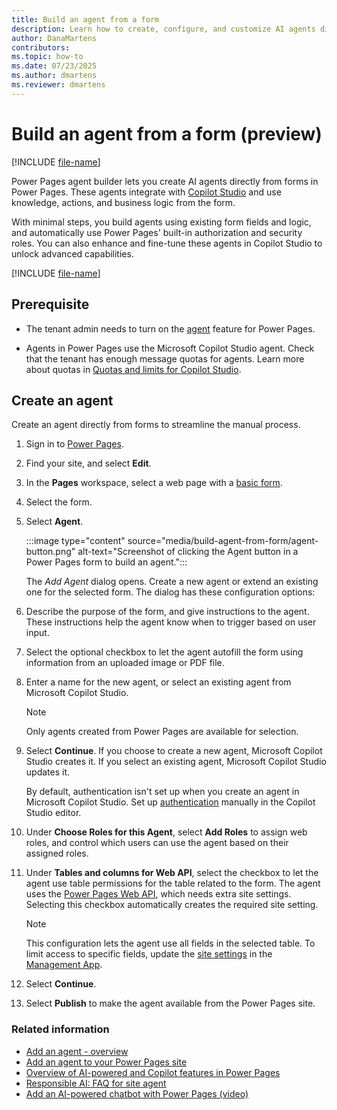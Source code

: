 ```yaml
---
title: Build an agent from a form
description: Learn how to create, configure, and customize AI agents directly from Power Pages forms, including authentication, security, and appearance options.
author: DanaMartens
contributors:
ms.topic: how-to
ms.date: 07/23/2025
ms.author: dmartens
ms.reviewer: dmartens
---
```

# Build an agent from a form (preview)

[!INCLUDE [file-name](~/../shared-content/shared/preview-includes/preview-banner.md)]

Power Pages agent builder lets you create AI agents directly from forms in Power Pages. These agents integrate with [Copilot Studio](/microsoft-copilot-studio/fundamentals-what-is-copilot-studio) and use knowledge, actions, and business logic from the form.

With minimal steps, you build agents using existing form fields and logic, and automatically use Power Pages' built-in authorization and security roles. You can also enhance and fine-tune these agents in Copilot Studio to unlock advanced capabilities.

[!INCLUDE [file-name](~/../shared-content/shared/preview-includes/preview-note-pp.md)]

## Prerequisite

- The tenant admin needs to turn on the [agent](../admin/copilot-hub.md) feature for Power Pages.

- Agents in Power Pages use the Microsoft Copilot Studio agent. Check that the tenant has enough message quotas for agents. Learn more about quotas in [Quotas and limits for Copilot Studio](/microsoft-copilot-studio/requirements-quotas).

## Create an agent

Create an agent directly from forms to streamline the manual process.

1. Sign in to [Power Pages](https://make.powerpages.microsoft.com).

1. Find your site, and select **Edit**.

1. In the **Pages** workspace, select a web page with a [basic form](../configure/basic-forms.md).

1. Select the form.

1. Select **Agent**.

    :::image type="content" source="media/build-agent-from-form/agent-button.png" alt-text="Screenshot of clicking the Agent button in a Power Pages form to build an agent.":::

    The *Add Agent* dialog opens. Create a new agent or extend an existing one for the selected form. The dialog has these configuration options:

1. Describe the purpose of the form, and give instructions to the agent. These instructions help the agent know when to trigger based on user input.

1. Select the optional checkbox to let the agent autofill the form using information from an uploaded image or PDF file.

1. Enter a name for the new agent, or select an existing agent from Microsoft Copilot Studio.

    > [!NOTE]
    > Only agents created from Power Pages are available for selection.

1. Select **Continue**. If you choose to create a new agent, Microsoft Copilot Studio creates it. If you select an existing agent, Microsoft Copilot Studio updates it.

    By default, authentication isn't set up when you create an agent in Microsoft Copilot Studio. Set up [authentication](configure-user-authentication-for-agent.md) manually in the Copilot Studio editor.

1. Under **Choose Roles for this Agent**, select **Add Roles** to assign web roles, and control which users can use the agent based on their assigned roles.

1. Under **Tables and columns for Web API**, select the checkbox to let the agent use table permissions for the table related to the form. The agent uses the [Power Pages Web API](../configure/web-api-overview.md), which needs extra site settings. Selecting this checkbox automatically creates the required site setting.

    > [!NOTE]
    > This configuration lets the agent use all fields in the selected table. To limit access to specific fields, update the [site settings](../configure/web-api-overview.md#site-settings-for-the-web-api) in the [Management App](/power-pages/configure/portal-management-app).

1. Select **Continue**.
1. Select **Publish** to make the agent available from the Power Pages site.

### Related information

- [Add an agent - overview](add-agent-overview.md)
- [Add an agent to your Power Pages site](enable-agent.md)
- [Overview of AI-powered and Copilot features in Power Pages](../configure/ai-copilot-overview.md)
- [Responsible AI: FAQ for site agent](../faq-site-agent.md)
- [Add an AI-powered chatbot with Power Pages (video)](https://youtu.be/ohANXe1bfos?feature=shared)
